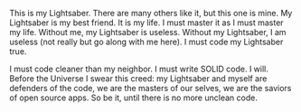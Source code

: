 This is my Lightsaber. There are many others like it, but this one is mine. My Lightsaber is my best friend. It is my life. I must master it as I must master my life. Without me, my Lightsaber is useless. Without my Lightsaber, I am useless (not really but go along with me here). I must code my Lightsaber true. 

I must code cleaner than my neighbor. I must write SOLID code. I will. Before the Universe I swear this creed: my Lightsaber and myself are defenders of the code, we are the masters of our selves, we are the saviors of open source apps. So be it, until there is no more unclean code.